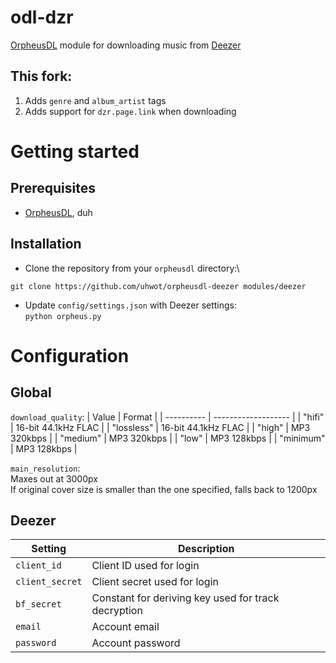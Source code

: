 # odl-dzr
[OrpheusDL](https://github.com/yarrm80s/orpheusdl) module for downloading music from [Deezer](https://www.deezer.com/)

## This fork:
1. Adds `genre` and `album_artist` tags
2. Adds support for `dzr.page.link` when downloading

# Getting started
## Prerequisites
- [OrpheusDL](https://github.com/yarrm80s/orpheusdl), duh

## Installation
- Clone the repository from your ```orpheusdl``` directory:\
```
git clone https://github.com/uhwot/orpheusdl-deezer modules/deezer
```
- Update ```config/settings.json``` with Deezer settings:\
```python orpheus.py```

# Configuration
## Global
```download_quality```:
| Value      | Format              |
| ---------- | ------------------- |
| "hifi"     | 16-bit 44.1kHz FLAC |
| "lossless" | 16-bit 44.1kHz FLAC |
| "high"     | MP3 320kbps         |
| "medium"   | MP3 320kbps         |
| "low"      | MP3 128kbps         |
| "minimum"  | MP3 128kbps         |

```main_resolution```:\
Maxes out at 3000px\
If original cover size is smaller than the one specified, falls back to 1200px

## Deezer
| Setting         | Description                                         |
| --------------- | --------------------------------------------------- |
| `client_id`     | Client ID used for login                            |
| `client_secret` | Client secret used for login                        |
| `bf_secret`     | Constant for deriving key used for track decryption |
| `email`         | Account email                                       |
| `password`      | Account password                                    |
